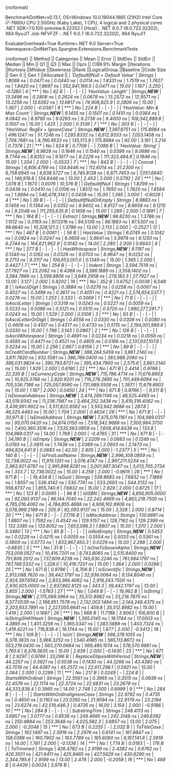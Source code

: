 {noformat}

BenchmarkDotNet=v0.13.1, OS=Windows 10.0.19044.1865 (21H2)
Intel Core i7-7660U CPU 2.50GHz (Kaby Lake), 1 CPU, 4 logical and 2 physical cores
.NET SDK=7.0.100-preview.6.22352.1
  [Host]     : .NET 6.0.7 (6.0.722.32202), X64 RyuJIT
  Job-NFVFZF : .NET 6.0.7 (6.0.722.32202), X64 RyuJIT

EvaluateOverhead=True  Runtime=.NET 6.0  Server=True  
Namespace=DotNetTips.Spargine.Extensions.BenchmarkTests  

{noformat}
||                         Method ||     Categories ||             Mean ||          Error ||        StdDev ||        StdErr ||           Median ||              Min ||               Q1 ||               Q3 ||              Max ||           Op/s || CI99.9% Margin ||Iterations ||Kurtosis ||MValue ||Skewness ||Rank ||LogicalGroup ||Baseline ||Code Size ||  Gen 0 || Gen 1 ||Allocated ||
| *'DefaultIfNull + Default Value'* |         *Strings* |         *1.8088 ns* |       *0.0471 ns* |      *0.0440 ns* |      *0.0114 ns* |         *1.8331 ns* |         *1.7519 ns* |         *1.7627 ns* |         *1.8420 ns* |         *1.8697 ns* |   *552,841,166.5* |       *0.0471 ns* |      *15.00* |    *1.167* |  *3.250* |  *-0.1380* |    *4* |            *** |       *No* |      *42 B* |       *-* |      *-* |         *-* |
|              *'HasValue: Length'* | *Strings,**NEW*** |        *13.3496 ns* |       *0.2806 ns* |      *0.2624 ns* |      *0.0678 ns* |        *13.2572 ns* |        *12.9571 ns* |        *13.2256 ns* |        *13.6262 ns* |        *13.6817 ns* |    *74,908,825.9* |       *0.2806 ns* |      *15.00* |    *1.367* |  *2.000* |  *-0.0387* |    *8* |            *** |       *No* |     *224 B* |       *-* |      *-* |         *-* |
|     *'HasValue: Min & Max Count'* | *Strings,**NEW*** |         *9.1455 ns* |       *0.1507 ns* |      *0.1410 ns* |      *0.0364 ns* |         *9.0842 ns* |         *8.9790 ns* |         *9.0293 ns* |         *9.2736 ns* |         *9.4000 ns* |   *109,342,889.8* |       *0.1507 ns* |      *15.00* |    *1.425* |  *2.000* |   *0.3139* |    *7* |            *** |       *No* |     *303 B* |       *-* |      *-* |         *-* |
|  *'HasValue: RegEx + IgnoreCase'* | *Strings,**NEW*** |     *7,397.8751 ns* |     *175.8984 ns* |    *496.1247 ns* |     *51.7246 ns* |     *7,293.8332 ns* |     *6,612.9333 ns* |     *7,053.1408 ns* |     *7,708.7681 ns* |     *8,766.9533 ns* |       *135,173.9* |     *175.8984 ns* |      *92.00* |    *3.161* |  *3.214* |   *0.7378* |   *21* |            *** |       *No* |     *624 B* |  *0.7706* |      *-* |   *7,088 B* |
|              *'HasValue: String'* | *Strings,**NEW*** |         *8.9828 ns* |       *0.1646 ns* |      *0.1540 ns* |      *0.0398 ns* |         *9.0686 ns* |         *8.7744 ns* |         *8.8352 ns* |         *9.1077 ns* |         *9.2226 ns* |   *111,323,484.8* |       *0.1646 ns* |      *15.00* |    *1.204* |  *2.000* |  *-0.0533* |    *7* |            *** |       *No* |     *842 B* |       *-* |      *-* |         *-* |
|                          *Concat* |         *Strings* |     *6,806.4799 ns* |     *134.8446 ns* |    *112.6014 ns* |     *31.2300 ns* |     *6,758.6945 ns* |     *6,638.5727 ns* |     *6,745.8138 ns* |     *6,871.7453 ns* |     *7,051.6640 ns* |       *146,918.8* |     *134.8446 ns* |      *13.00* |    *2.453* |  *2.000* |   *0.5792* |   *20* |            *** |       *No* |   *1,078 B* |  *1.1673* | *0.0076* |  *10,576 B* |
|                   *DefaultIfNull* |         *Strings* |         *1.8299 ns* |       *0.0438 ns* |      *0.0410 ns* |      *0.0106 ns* |         *1.8512 ns* |         *1.7650 ns* |         *1.7820 ns* |         *1.8584 ns* |         *1.8684 ns* |   *546,478,314.1* |       *0.0438 ns* |      *15.00* |    *1.395* |  *3.000* |  *-0.6029* |    *4* |            *** |       *No* |      *39 B* |       *-* |      *-* |         *-* |
|            *DefaultIfNullOrEmpty* |         *Strings* |         *8.9883 ns* |       *0.1458 ns* |      *0.1364 ns* |      *0.0352 ns* |         *8.9402 ns* |         *8.8127 ns* |         *8.8659 ns* |         *9.1210 ns* |         *9.2048 ns* |   *111,255,635.8* |       *0.1458 ns* |      *15.00* |    *1.289* |  *2.000* |   *0.1891* |    *7* |            *** |       *No* |     *184 B* |       *-* |      *-* |         *-* |
|                         *Extract* | *Strings,**NEW*** |        *96.8230 ns* |       *1.3786 ns* |      *1.1512 ns* |      *0.3193 ns* |        *97.0316 ns* |        *94.5138 ns* |        *96.1883 ns* |        *97.5307 ns* |        *98.6640 ns* |    *10,328,121.3* |       *1.3786 ns* |      *13.00* |    *2.113* |  *2.000* |  *-0.2527* |   *12* |            *** |       *No* |     *467 B* |  *0.0061* |      *-* |      *56 B* |
|                        *HasValue* |         *Strings* |         *6.0745 ns* |       *0.1042 ns* |      *0.0924 ns* |      *0.0247 ns* |         *6.0656 ns* |         *5.9641 ns* |         *5.9978 ns* |         *6.1250 ns* |         *6.2744 ns* |   *164,621,962.9* |       *0.1042 ns* |      *14.00* |    *2.280* |  *2.000* |   *0.6643* |    *6* |            *** |       *No* |     *377 B* |       *-* |      *-* |         *-* |
|                   *HasWhitespace* | *Strings,**NEW*** |         *9.1197 ns* |       *0.1349 ns* |      *0.1262 ns* |      *0.0326 ns* |         *9.0703 ns* |         *8.9647 ns* |         *9.0252 ns* |         *9.2713 ns* |         *9.3117 ns* |   *109,653,001.0* |       *0.1349 ns* |      *15.00* |    *1.365* |  *2.000* |   *0.4427* |    *7* |            *** |       *No* |     *254 B* |       *-* |      *-* |         *-* |
|                          *Indent* |         *Strings* |     *3,594.7519 ns* |      *27.7927 ns* |     *23.2082 ns* |      *6.4368 ns* |     *3,586.1889 ns* |     *3,558.1402 ns* |     *3,584.7866 ns* |     *3,599.8806 ns* |     *3,649.2958 ns* |       *278,183.3* |      *27.7927 ns* |      *13.00* |    *3.127* |  *2.000* |   *0.8202* |   *19* |            *** |       *No* |     *352 B* |  *0.6752* | *0.0038* |   *6,048 B* |
|                    *IsAsciiDigit* |         *Strings* |         *0.3884 ns* |       *0.0276 ns* |      *0.0258 ns* |      *0.0067 ns* |         *0.4027 ns* |         *0.3499 ns* |         *0.3617 ns* |         *0.4051 ns* |         *0.4221 ns* | *2,574,654,537.7* |       *0.0276 ns* |      *15.00* |    *1.253* |  *3.333* |  *-0.3069* |    *1* |            *** |       *No* |      *71 B* |       *-* |      *-* |         *-* |
|                   *IsAsciiLetter* |         *Strings* |         *0.5318 ns* |       *0.0243 ns* |      *0.0227 ns* |      *0.0059 ns* |         *0.5233 ns* |         *0.5086 ns* |         *0.5121 ns* |         *0.5515 ns* |         *0.5720 ns* | *1,880,277,291.7* |       *0.0243 ns* |      *15.00* |    *1.529* |  *2.000* |   *0.5108* |    *3* |            *** |       *No* |      *93 B* |       *-* |      *-* |         *-* |
|            *IsAsciiLetterOrDigit* |         *Strings* |         *0.4558 ns* |       *0.0330 ns* |      *0.0309 ns* |      *0.0080 ns* |         *0.4608 ns* |         *0.4107 ns* |         *0.4317 ns* |         *0.4733 ns* |         *0.5115 ns* | *2,194,001,989.8* |       *0.0330 ns* |      *15.00* |    *1.796* |  *3.143* |   *0.0867* |    *2* |            *** |       *No* |     *126 B* |       *-* |      *-* |         *-* |
|               *IsAsciiWhitespace* |         *Strings* |         *0.4691 ns* |       *0.0234 ns* |      *0.0218 ns* |      *0.0056 ns* |         *0.4595 ns* |         *0.4471 ns* |         *0.4521 ns* |         *0.4805 ns* |         *0.5166 ns* | *2,131,937,107.8* |       *0.0234 ns* |      *15.00* |    *2.256* |  *2.667* |   *0.8158* |    *2* |            *** |       *No* |      *89 B* |       *-* |      *-* |         *-* |
|              *IsCreditCardNumber* | *Strings,**NEW*** |   *388,264.5459 ns* |   *3,861.2140 ns* |  *3,611.7820 ns* |    *932.5581 ns* |   *386,766.0400 ns* |   *383,988.2080 ns* |   *386,031.9824 ns* |   *390,793.8721 ns* |   *395,434.7900 ns* |         *2,575.6* |   *3,861.2140 ns* |      *15.00* |    *1.929* |  *2.000* |   *0.6190* |   *22* |            *** |       *No* |     *671 B* |  *2.4414* | *0.9766* |  *22,335 B* |
|                  *IsCurrencyCode* | *Strings,**NEW*** |   *715,786.4714 ns* |  *11,679.8903 ns* | *10,925.3766 ns* |  *2,820.9201 ns* |   *716,276.2695 ns* |   *701,449.6094 ns* |   *705,536.7188 ns* |   *725,057.9590 ns* |   *731,989.5508 ns* |         *1,397.1* |  *11,679.8903 ns* |      *15.00* |    *1.187* |  *2.000* |   *0.0450* |   *24* |            *** |       *No* |     *671 B* |  *0.9766* |      *-* |   *9,511 B* |
|                 *IsDomainAddress* | *Strings,**NEW*** | *3,474,269.1146 ns* |  *46,525.4493 ns* | *43,519.9342 ns* | *11,236.7987 ns* | *3,464,252.3438 ns* | *3,419,316.4062 ns* | *3,439,991.9922 ns* | *3,511,822.6562 ns* | *3,553,942.9688 ns* |           *287.8* |  *46,525.4493 ns* |      *15.00* |    *1.704* |  *2.000* |   *0.4634* |   *29* |            *** |       *No* |     *671 B* |       *-* |      *-* |  *30,971 B* |
|                  *IsEmailAddress* | *Strings,**NEW*** | *7,475,076.1161 ns* | *104,989.0317 ns* | *93,070.0420 ns* | *24,874.0150 ns* | *7,518,342.9688 ns* | *7,300,984.3750 ns* | *7,400,360.3516 ns* | *7,535,563.0859 ns* | *7,608,414.8438 ns* |           *133.8* | *104,989.0317 ns* |      *14.00* |    *1.769* |  *2.000* |  *-0.4765* |   *31* |            *** |       *No* |     *671 B* |       *-* |      *-* |  *34,190 B* |
|                         *IsEmpty* | *Strings,**NEW*** |         *2.0209 ns* |       *0.0683 ns* |      *0.1249 ns* |      *0.0193 ns* |         *2.0815 ns* |         *1.7438 ns* |         *2.0369 ns* |         *2.0903 ns* |         *2.1473 ns* |   *494,824,641.9* |       *0.0683 ns* |      *42.00* |    *2.805* |  *2.000* |  *-1.2377* |    *5* |            *** |       *No* |     *140 B* |       *-* |      *-* |         *-* |
|                 *IsFirstLastName* | *Strings,**NEW*** | *2,996,308.0859 ns* |  *12,738.0022 ns* | *11,915.1351 ns* |  *3,076.4747 ns* | *2,997,211.5234 ns* | *2,963,921.6797 ns* | *2,991,898.8281 ns* | *3,001,987.3047 ns* | *3,013,705.2734 ns* |           *333.7* |  *12,738.0022 ns* |      *15.00* |    *4.258* |  *2.000* |  *-0.9615* |   *28* |            *** |       *No* |     *671 B* |       *-* |      *-* |  *19,434 B* |
|                          *IsGuid* |         *Strings* |       *538.8683 ns* |       *7.6832 ns* |      *7.1869 ns* |      *1.8557 ns* |       *536.4142 ns* |       *530.7741 ns* |       *533.2693 ns* |       *544.3132 ns* |       *556.6737 ns* |     *1,855,740.9* |       *7.6832 ns* |      *15.00* |    *2.929* |  *2.000* |   *0.8725* |   *17* |            *** |       *No* |     *123 B* |  *0.0095* |      *-* |      *96 B* |
|                          *IsISBN* | *Strings,**NEW*** | *4,856,905.0000 ns* |  *92,093.9137 ns* | *86,144.7040 ns* | *22,242.4669 ns* | *4,863,218.7500 ns* | *4,765,016.4062 ns* | *4,784,855.4688 ns* | *4,906,162.8906 ns* | *5,078,999.2188 ns* |           *205.9* |  *92,093.9137 ns* |      *15.00* |    *3.328* |  *2.000* |   *0.8714* |   *30* |            *** |       *No* |     *671 B* |       *-* |      *-* |  *27,116 B* |
|                    *IsMacAddress* |         *Strings* |       *130.6661 ns* |       *1.8807 ns* |      *1.7592 ns* |      *0.4542 ns* |       *129.5157 ns* |       *128.7162 ns* |       *129.2399 ns* |       *132.3385 ns* |       *133.8052 ns* |     *7,653,096.3* |       *1.8807 ns* |      *15.00* |    *1.370* |  *2.000* |   *0.3480* |   *13* |            *** |       *No* |      *85 B* |       *-* |      *-* |         *-* |
|                      *IsNotEmpty* | *Strings,**NEW*** |         *0.5453 ns* |       *0.0229 ns* |      *0.0215 ns* |      *0.0055 ns* |         *0.5554 ns* |         *0.5033 ns* |         *0.5361 ns* |         *0.5600 ns* |         *0.5773 ns* | *1,833,967,450.3* |       *0.0229 ns* |      *15.00* |    *2.288* |  *2.000* |  *-0.6835* |    *3* |            *** |       *No* |      *31 B* |       *-* |      *-* |         *-* |
|               *IsOneToSevenAlpha* | *Strings,**NEW*** |   *753,009.0527 ns* |  *10,416.7201 ns* |  *9,743.8065 ns* |  *2,515.8400 ns* |   *751,806.2012 ns* |   *737,809.4238 ns* |   *745,630.2246 ns* |   *761,684.1797 ns* |   *767,746.5332 ns* |         *1,328.0* |  *10,416.7201 ns* |      *15.00* |    *1.364* |  *2.000* |   *0.0266* |   *25* |            *** |       *No* |     *671 B* |  *0.9766* |      *-* |   *8,706 B* |
|                    *IsScientific* | *Strings,**NEW*** | *2,913,088.7620 ns* |  *39,442.1797 ns* | *32,936.0064 ns* |  *9,134.8046 ns* | *2,924,397.6562 ns* | *2,833,366.4062 ns* | *2,919,243.7500 ns* | *2,930,925.0000 ns* | *2,937,882.8125 ns* |           *343.3* |  *39,442.1797 ns* |      *13.00* |    *3.855* |  *2.000* |  *-1.5763* |   *27* |            *** |       *No* |   *1,049 B* |       *-* |      *-* |  *19,962 B* |
|                        *IsString* | *Strings,**NEW*** | *2,175,069.5964 ns* |  *35,512.8982 ns* | *33,218.7870 ns* |  *8,577.0539 ns* | *2,168,851.7578 ns* | *2,132,002.1484 ns* | *2,144,248.4375 ns* | *2,203,933.7891 ns* | *2,227,055.6641 ns* |           *459.8* |  *35,512.8982 ns* |      *15.00* |    *1.419* |  *2.000* |   *0.1697* |   *26* |            *** |       *No* |     *668 B* | *11.7188* | *3.9063* | *106,800 B* |
|                *IsStringSHA1Hash* | *Strings,**NEW*** |     *1,395.0145 ns* |      *18.1744 ns* |     *17.0003 ns* |      *4.3895 ns* |     *1,401.3256 ns* |     *1,365.0347 ns* |     *1,383.5889 ns* |     *1,403.7324 ns* |     *1,419.4221 ns* |       *716,838.4* |      *18.1744 ns* |      *15.00* |    *1.877* |  *2.000* |  *-0.5413* |   *18* |            *** |       *No* |     *109 B* |       *-* |      *-* |         *-* |
|                           *IsUrl* | *Strings,**NEW*** |   *566,378.1055 ns* |   *6,378.3635 ns* |  *5,966.3252 ns* |  *1,540.4985 ns* |   *565,113.8672 ns* |   *553,219.0430 ns* |   *563,270.0684 ns* |   *569,485.1074 ns* |   *576,570.9961 ns* |         *1,765.6* |   *6,378.3635 ns* |      *15.00* |    *2.639* |  *2.000* |  *-0.1430* |   *23* |            *** |       *No* |     *671 B* |  *2.9297* | *0.9766* |  *33,096 B* |
|       *ReplaceEllipsisWithPeriod* | *Strings,**NEW*** |        *44.2257 ns* |       *0.5921 ns* |      *0.5538 ns* |      *0.1430 ns* |        *44.3266 ns* |        *43.4380 ns* |        *43.7019 ns* |        *44.4387 ns* |        *45.2572 ns* |    *22,611,296.1* |       *0.5921 ns* |      *15.00* |    *2.064* |  *2.000* |   *0.2299* |   *11* |            *** |       *No* |     *217 B* |  *0.0249* |      *-* |     *224 B* |
|               *StartsWithOrdinal* |         *Strings* |        *22.5561 ns* |       *0.3965 ns* |      *0.3515 ns* |      *0.0939 ns* |        *22.4576 ns* |        *22.1174 ns* |        *22.3724 ns* |        *22.6831 ns* |        *23.2679 ns* |    *44,333,838.4* |       *0.3965 ns* |      *14.00* |    *2.748* |  *2.000* |   *0.8999* |    *9* |            *** |       *No* |     *284 B* |       *-* |      *-* |         *-* |
|     *StartsWithOrdinalIgnoreCase* |         *Strings* |        *22.9782 ns* |       *0.4735 ns* |      *0.4650 ns* |      *0.1163 ns* |        *23.0350 ns* |        *21.9594 ns* |        *22.9179 ns* |        *23.2194 ns* |        *23.6274 ns* |    *43,519,446.3* |       *0.4735 ns* |      *16.00* |    *3.154* |  *2.000* |  *-0.9186* |   *10* |            *** |       *No* |     *284 B* |       *-* |      *-* |         *-* |
|                   *SubstringTrim* |         *Strings* |       *248.4113 ns* |       *3.6857 ns* |      *3.0777 ns* |      *0.8536 ns* |       *248.4695 ns* |       *242.3148 ns* |       *246.6392 ns* |       *250.9884 ns* |       *253.3648 ns* |     *4,025,582.3* |       *3.6857 ns* |      *13.00* |    *2.075* |  *2.000* |  *-0.2048* |   *15* |            *** |       *No* |     *673 B* |  *0.2255* |      *-* |   *2,032 B* |
|                     *ToTitleCase* |         *Strings* |       *162.1497 ns* |       *2.5919 ns* |      *2.2976 ns* |      *0.6141 ns* |       *161.9847 ns* |       *158.0388 ns* |       *160.7902 ns* |       *163.7789 ns* |       *165.6060 ns* |     *6,167,141.6* |       *2.5919 ns* |      *14.00* |    *1.781* |  *2.000* |  *-0.1336* |   *14* |            *** |       *No* |   *1,774 B* |  *0.0193* |      *-* |     *176 B* |
|                       *ToTrimmed* |         *Strings* |       *426.4782 ns* |       *2.9199 ns* |      *2.4382 ns* |      *0.6762 ns* |       *426.3501 ns* |       *421.6411 ns* |       *425.9465 ns* |       *427.5629 ns* |       *430.6290 ns* |     *2,344,785.6* |       *2.9199 ns* |      *13.00* |    *2.478* |  *2.000* |  *-0.2058* |   *16* |            *** |       *No* |     *488 B* |  *0.4439* | *0.0024* |   *3,976 B* |
